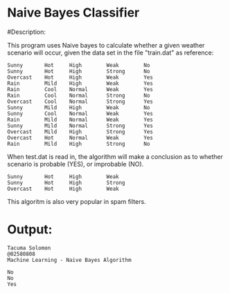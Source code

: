 Naive Bayes Classifier
========================


#Description:

This program uses Naive bayes to calculate whether a given weather scenario will occur, given the data set
in the file "train.dat" as reference: 

    Sunny       Hot     High        Weak        No
    Sunny       Hot     High        Strong      No
    Overcast    Hot     High        Weak        Yes
    Rain        Mild    High        Weak        Yes
    Rain        Cool    Normal      Weak        Yes
    Rain        Cool    Normal      Strong      No
    Overcast    Cool    Normal      Strong      Yes
    Sunny       Mild    High        Weak        No
    Sunny       Cool    Normal      Weak        Yes
    Rain        Mild    Normal      Weak        Yes
    Sunny       Mild    Normal      Strong      Yes
    Overcast    Mild    High        Strong      Yes
    Overcast    Hot     Normal      Weak        Yes
    Rain        Mild    High        Strong      No
   
  
When test.dat is read in, the algorithm will make a conclusion as to whether scenario is probable (YES), or 
improbable (NO).

    Sunny       Hot     High        Weak
    Sunny       Hot     High        Strong
    Overcast    Hot     High        Weak

This algoritm is also very popular in spam filters.

Output:
=======
    Tacuma Solomon
    @02580808
    Machine Learning - Naive Bayes Algorithm

    No
    No
    Yes
